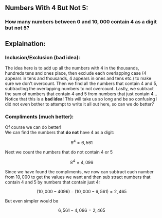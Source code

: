 ## Numbers With $4$ But Not $5$:
### How many numbers between $0$ and $10,000$ contain $4$ as a digit but not $5$?
## Explaination:
### Inclusion/Exclusion (bad idea):
The idea here is to add up all the numbers with $4$ in the thousands, hundreds tens and ones place, then exclude each overlapping case ($4$ appears in tens and thousands, $4$ appears in ones and tens etc.) to make sure we don't overcount.  Then we find all the numbers that contain $4$ and $5$, subtracting the overlapping numbers to not overcount.  Lastly, we subtract the sum of numbers that contain $4$ and $5$ from numbers that just contain $4$...  
Notice that this is a **bad idea**!  This will take us so long and be so confusing I did not even bother to attempt to write it all out here, so can we do better?  
### Compliments (much better):
Of course we can do better!  
We can find the numbers that **do not** have $4$ as a digit:  
```math
9^4 = 6,561
```
Next we count the numbers that do not contain $4$ or $5$
```math
8^4 = 4,096
```
Since we have found the compliments, we now can subtract each number from $10,000$ to get the values we want and then sub stract numbers that contain $4$ and $5$ by numbers that contain just $4$: 
```math
(10,000 - 4096) - (10,000 - 6,561) = 2,465
```
But even simpler would be
```math
6,561 - 4,096 = 2,465
```

